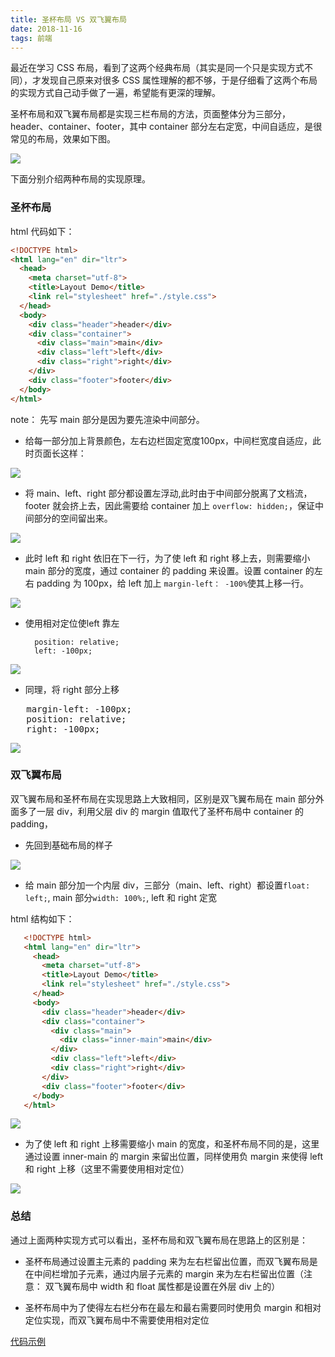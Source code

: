 ```yaml
---
title: 圣杯布局 VS 双飞翼布局
date: 2018-11-16
tags: 前端
---
```


最近在学习 CSS 布局，看到了这两个经典布局（其实是同一个只是实现方式不同），才发现自己原来对很多 CSS 属性理解的都不够，于是仔细看了这两个布局的实现方式自己动手做了一遍，希望能有更深的理解。

圣杯布局和双飞翼布局都是实现三栏布局的方法，页面整体分为三部分，header、container、footer，其中 container 部分左右定宽，中间自适应，是很常见的布局，效果如下图。

![](https://upload-images.jianshu.io/upload_images/3028410-9e4b1105eef88810.png?imageMogr2/auto-orient/strip%7CimageView2/2/w/1240)

下面分别介绍两种布局的实现原理。

<!--more-->

### 圣杯布局


html 代码如下：

```html
<!DOCTYPE html>
<html lang="en" dir="ltr">
  <head>
    <meta charset="utf-8">
    <title>Layout Demo</title>
    <link rel="stylesheet" href="./style.css">
  </head>
  <body>
    <div class="header">header</div>
    <div class="container">
      <div class="main">main</div>
      <div class="left">left</div>
      <div class="right">right</div>
    </div>
    <div class="footer">footer</div>
  </body>
</html>

```

note： 先写 main 部分是因为要先渲染中间部分。

- 给每一部分加上背景颜色，左右边栏固定宽度100px，中间栏宽度自适应，此时页面长这样：

 ![](https://upload-images.jianshu.io/upload_images/3028410-f550f8499e795b99.png?imageMogr2/auto-orient/strip%7CimageView2/2/w/1240)

- 将 main、left、right 部分都设置左浮动,此时由于中间部分脱离了文档流，footer 就会挤上去，因此需要给 container 加上 `overflow: hidden;`，保证中间部分的空间留出来。

 ![](https://upload-images.jianshu.io/upload_images/3028410-aec0407beb5772ec.png?imageMogr2/auto-orient/strip%7CimageView2/2/w/1240)

- 此时 left 和 right 依旧在下一行，为了使 left 和 right 移上去，则需要缩小 main 部分的宽度，通过 container 的 padding 来设置。设置 container 的左右 padding 为 100px，给 left 加上 `margin-left： -100%`使其上移一行。

 ![](https://upload-images.jianshu.io/upload_images/3028410-506f466f6fb87f4f.png?imageMogr2/auto-orient/strip%7CimageView2/2/w/1240)

- 使用相对定位使left 靠左 
  
  ```
    position: relative;
    left: -100px;
  ```
  
 ![](https://upload-images.jianshu.io/upload_images/3028410-424d7c2e406c985a.png?imageMogr2/auto-orient/strip%7CimageView2/2/w/1240)

- 同理，将 right 部分上移
  
<pre>
   margin-left: -100px;
   position: relative;
   right: -100px;
</pre>

  
 ![](https://upload-images.jianshu.io/upload_images/3028410-0b9eab854c999817.png?imageMogr2/auto-orient/strip%7CimageView2/2/w/1240)
 
### 双飞翼布局

双飞翼布局和圣杯布局在实现思路上大致相同，区别是双飞翼布局在 main 部分外面多了一层 div，利用父层 div 的 margin 值取代了圣杯布局中 container 的 padding，

- 先回到基础布局的样子

 ![](https://upload-images.jianshu.io/upload_images/3028410-f550f8499e795b99.png?imageMogr2/auto-orient/strip%7CimageView2/2/w/1240)

- 给 main 部分加一个内层 div，三部分（main、left、right）都设置`float: left;`,  main 部分`width: 100%;`,  left 和 right 定宽
	
 html 结构如下：
	
 ```html
	<!DOCTYPE html>
	<html lang="en" dir="ltr">
	  <head>
	    <meta charset="utf-8">
	    <title>Layout Demo</title>
	    <link rel="stylesheet" href="./style.css">
	  </head>
	  <body>
	    <div class="header">header</div>
	    <div class="container">
	      <div class="main">
	        <div class="inner-main">main</div>
	      </div>
	      <div class="left">left</div>
	      <div class="right">right</div>
	    </div>
	    <div class="footer">footer</div>
	  </body>
	</html>
 ```

 ![](https://upload-images.jianshu.io/upload_images/3028410-6716b54ca76b68a1.png?imageMogr2/auto-orient/strip%7CimageView2/2/w/1240)

- 为了使 left 和 right 上移需要缩小 main 的宽度，和圣杯布局不同的是，这里通过设置 inner-main 的 margin 来留出位置，同样使用负 margin 来使得 left 和 right 上移（这里不需要使用相对定位）

 ![](https://upload-images.jianshu.io/upload_images/3028410-3d5370e523f3ed4e.png?imageMogr2/auto-orient/strip%7CimageView2/2/w/1240)
 
### 总结

通过上面两种实现方式可以看出，圣杯布局和双飞翼布局在思路上的区别是：

- 圣杯布局通过设置主元素的 padding 来为左右栏留出位置，而双飞翼布局是在中间栏增加子元素，通过内层子元素的 margin 来为左右栏留出位置（注意： 双飞翼布局中 width 和 float 属性都是设置在外层 div 上的）

- 圣杯布局中为了使得左右栏分布在最左和最右需要同时使用负 margin 和相对定位实现，而双飞翼布局中不需要使用相对定位

[代码示例](https://github.com/XLuoChen/Layout-demo/tree/master)

 

